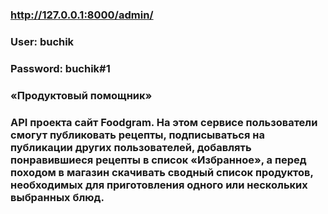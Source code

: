 ### http://127.0.0.1:8000/admin/

### User: buchik
### Password: buchik#1

### «Продуктовый помощник»

### API проекта сайт Foodgram. На этом сервисе пользователи смогут публиковать рецепты, подписываться на публикации других пользователей, добавлять понравившиеся рецепты в список «Избранное», а перед походом в магазин скачивать сводный список продуктов, необходимых для приготовления одного или нескольких выбранных блюд.
